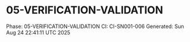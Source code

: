 # 05-VERIFICATION-VALIDATION
Phase: 05-VERIFICATION-VALIDATION
CI: CI-SN001-006
Generated: Sun Aug 24 22:41:11 UTC 2025
